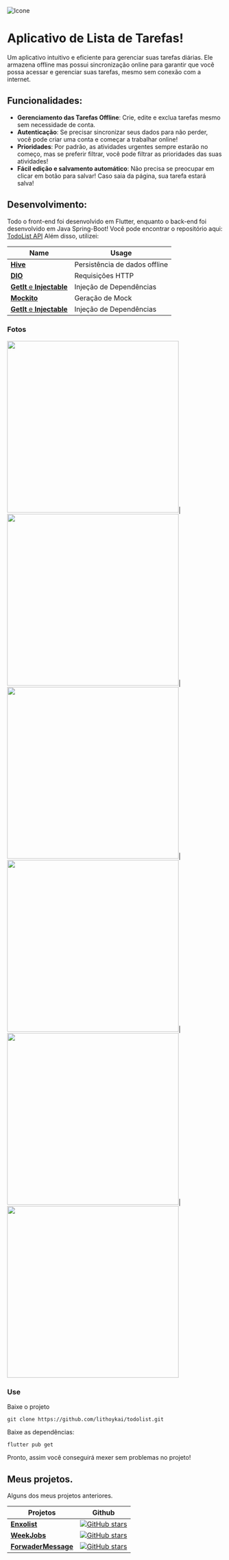 ![Icone](github/icon.png)

# Aplicativo de Lista de Tarefas!

Um aplicativo intuitivo e eficiente para gerenciar suas tarefas diárias. Ele armazena offline mas possui sincronização online para garantir que você possa acessar e gerenciar suas tarefas, mesmo sem conexão com a internet.

## Funcionalidades: 
- **Gerenciamento das Tarefas Offline**:   Crie, edite e exclua tarefas mesmo sem necessidade de conta.
- **Autenticação**: Se precisar sincronizar seus dados para não perder, você pode criar uma conta e começar a trabalhar online!
- **Prioridades**: Por padrão, as atividades urgentes sempre estarão no começo, mas se preferir filtrar, você pode filtrar as prioridades das suas atividades!
- **Fácil edição e salvamento automático**: Não precisa se preocupar em clicar em botão para salvar! Caso saia da página, sua tarefa estará salva!

## Desenvolvimento:  
Todo o front-end foi desenvolvido em Flutter, enquanto o back-end foi desenvolvido em Java Spring-Boot! Você pode encontrar o repositório aqui: [TodoList API](https://github.com/lithoykai/todolist_api)
Além disso, utilizei:

| Name                                                                   | Usage                                         |
| ---------------------------------------------------------------------- | --------------------------------------------- |
| [**Hive**](https://pub.dev/packages/hive)                        | Persistência de dados offline |
| [**DIO**](https://pub.dev/packages/dio)                                | Requisições HTTP               |
| [**GetIt** e **Injectable**](https://pub.dev/packages/get_it) | Injeção de Dependências         |
| [**Mockito**](https://pub.dev/packages/get_it) | Geração de Mock         |
| [**GetIt** e **Injectable**](https://pub.dev/packages/get_it) | Injeção de Dependências         |

### Fotos 
<img src="github/1.jpg" width="400">|<img src="github/2.jpg" width="400">|<img src="github/3.jpg" width="400">|<img src="github/4.jpg" width="400">|<img src="github/5.jpg" width="400">|<img src="github/6.jpg" width="400">

### Use
Baixe o projeto 
```shell
git clone https://github.com/lithoykai/todolist.git
```
Baixe as dependências: 
```shell
flutter pub get
```
Pronto, assim você conseguirá mexer sem problemas no projeto! 


## Meus projetos.

Alguns dos meus projetos anteriores.

| Projetos                                                                   | Github                                         |
| ---------------------------------------------------------------------- | --------------------------------------------- |
|[**Enxolist**](https://github.com/lithoykai/app-EnxoList)          |[![GitHub stars](https://img.shields.io/github/stars/lithoykai/app-EnxoList?style=social)](https://github.com/login?return_to=/lithoykai/orderService_Flutter)
|[**WeekJobs**](https://github.com/lithoykai/orderService_Flutter)          |[![GitHub stars](https://img.shields.io/github/stars/lithoykai/orderService_Flutter?style=social)](https://github.com/login?return_to=/lithoykai/orderService_Flutter)
[**ForwaderMessage**](https://github.com/lithoykai/TelegramForwarder-Python)          |[![GitHub stars](https://img.shields.io/github/stars/lithoykai/TelegramForwarder-Python?style=social)](https://github.com/login?return_to=/lithoykai/TelegramForwarder-Python)


